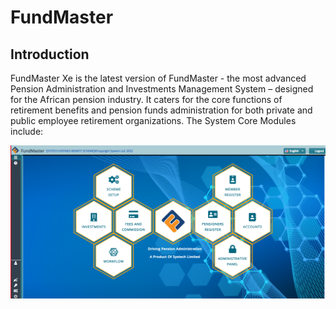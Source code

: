 # FundMaster

## Introduction

FundMaster Xe is the latest version of FundMaster - the most advanced Pension
Administration and Investments Management System – designed for the African
pension industry. It caters for the core functions of retirement benefits and
pension funds administration for both private and public employee retirement
organizations. The System Core Modules include:  

![](media/landing.png)